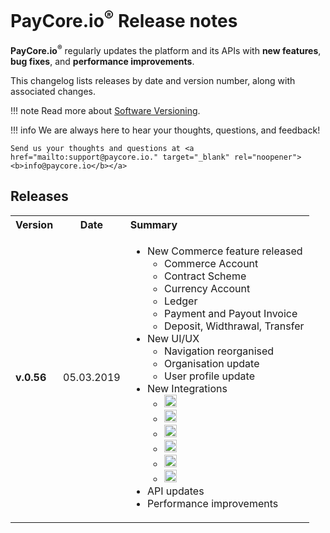 # PayCore.io<sup>®</sup> Release notes 

**PayCore.io<sup>®</sup>** regularly updates the platform and its APIs with **new features**, **bug fixes**, and **performance improvements**. 

This changelog lists releases by date and version number, along with associated changes. 

!!! note
    Read more about <a href="https://semver.org" target="_blank" rel="noopener">Software Versioning</a>.


!!! info
    We are always here to hear your thoughts, questions, and feedback! 
    
    Send us your thoughts and questions at <a href="mailto:support@paycore.io." target="_blank" rel="noopener"><b>info@paycore.io</b></a>


## Releases


<table>
  <tbody>
    <tr>
      <th align="left">Version</th>
      <th align="center">Date</th>
      <th align="left">Summary</th>
    </tr>
    <tr>
      <td align="left" style="font-weight:bold">v.0.56</td>
      <td align="center">05.03.2019</td>
      <td align="left">          
        <ul>
          <li>New Commerce feature released
          <ul>
          <li>Commerce Account</li>
          <li>Contract Scheme</li>
          <li>Currency Account</li>
          <li>Ledger</li>
          <li>Payment and Payout Invoice</li>
          <li>Deposit, Widthrawal, Transfer </li>
          </ul>
          </li>
          <li>New UI/UX
          <ul>
            <li>Navigation reorganised</li>
            <li>Organisation update</li>
            <li>User profile update</li>
            </ul></li>
          <li>New Integrations
          <ul>
          <li><a href="https://www.cardpay.com/" target="_blank" rel="noopener"><img src="https://static.openfintech.io/payment_providers/cardpay/logo.svg " height="20px"></a></li>
          <li><a href="https://dlocal.com/" target="_blank" rel="noopener"><img src="https://static.openfintech.io/payment_providers/dlocal/logo.svg " height="20px"></a></li>
          <li><a href="https://www.payment.center/" target="_blank" rel="noopener"><img src="https://static.openfintech.io/payment_providers/paymentcenter/logo.png " height="20px"></a></li>
          <li><a href="https://www.paysec.com/" target="_blank" rel="noopener"><img src="https://static.openfintech.io/payment_providers/paysec/logo.svg " height="20px"></a></li>
          <li><a href="https://perfectmoney.is/" target="_blank" rel="noopener"><img src="https://static.openfintech.io/payment_providers/perfectmoney/logo.svg " height="20px"></a></li>
          <li><a href="https://xpay.com.ua/" target="_blank" rel="noopener"><img src="https://static.openfintech.io/payment_providers/xpayua/logo.svg " height="20px"></a></li>
          </ul>
          </li>
          <li>API updates</li>
          <li>Performance improvements</li> 
        </ul>  
        </td>
    </tr>

  </tbody>
</table>



